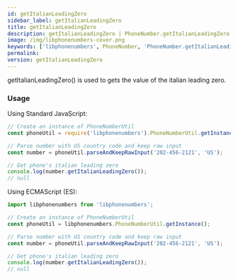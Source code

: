 ```yaml
---
id: getItalianLeadingZero
sidebar_label: getItalianLeadingZero
title: getItalianLeadingZero
description: getItalianLeadingZero | PhoneNumber.getItalianLeadingZero | Libphonenumbers
image: /img/libphonenumbers-cover.png
keywords: ['libphonenumbers', PhoneNumber, 'PhoneNumber.getItalianLeadingZero', 'getItalianLeadingZero']
permalink: 
version: getItalianLeadingZero
---
```


getItalianLeadingZero() is used to gets the value of the italian leading zero.

### Usage

Using Standard JavaScript:

```js
// Create an instance of PhoneNumberUtil
const phoneUtil = require('libphonenumbers').PhoneNumberUtil.getInstance(); 

// Parse number with US country code and keep raw input
const number = phoneUtil.parseAndKeepRawInput('202-456-2121', 'US');

// Get phone's italian leading zero
console.log(number.getItalianLeadingZero());
// null
```

Using ECMAScript (ES):

```js
import libphonenumbers from 'libphonenumbers';

// Create an instance of PhoneNumberUtil
const phoneUtil = libphonenumbers.PhoneNumberUtil.getInstance();

// Parse number with US country code and keep raw input
const number = phoneUtil.parseAndKeepRawInput('202-456-2121', 'US');

// Get phone's italian leading zero
console.log(number.getItalianLeadingZero());
// null
```
